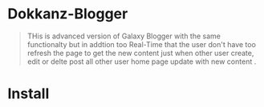 # Dokkanz-Blogger
> THis is advanced version of Galaxy Blogger with the same functionalty but in addtion too 
Real-Time that the user don't have too refresh the page to get the new content just when other 
user create, edit or delte post all other user home page update with new content .

# Install
